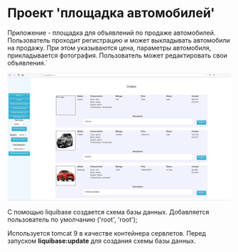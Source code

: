 # Проект 'площадка автомобилей'

Приложение - площадка для объявлений по продаже автомобилей.
Пользователь проходит регистрацию и может выкладывать автомобили
на продажу. При этом указываются цена, параметры автомобиля, 
прикладывается фотография. Пользователь может редактировать свои объявления.`

![Screenshot](example.jpg)

С помощью liquibase создается схема базы данных. Добавляется пользователь
по умолчанию ('root', 'root');

Используется tomcat 9 в качестве контейнера сервлетов.
Перед запуском **liquibase:update** для создания схемы базы данных.
